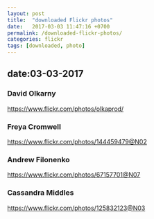 ```yaml
---
layout: post
title:  "downloaded Flickr photos"
date:   2017-03-03 11:47:16 +0700
permalink: /downloaded-flickr-photos/
categories: flickr
tags: [downloaded, photo]
---
```

## date:03-03-2017
### David Olkarny
https://www.flickr.com/photos/olkaprod/

### Freya Cromwell
https://www.flickr.com/photos/144459479@N02

### Andrew Filonenko
https://www.flickr.com/photos/67157701@N07

### Cassandra Middles
https://www.flickr.com/photos/125832123@N03
